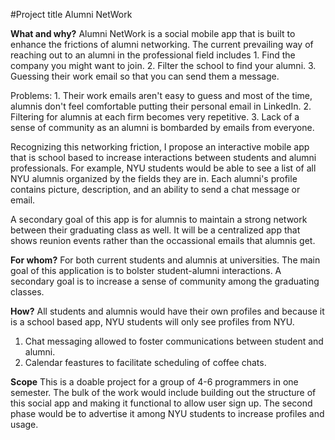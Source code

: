 #Project title
Alumni NetWork

**What and why?**
Alumni NetWork is a social mobile app that is built to enhance the frictions of alumni networking. The current prevailing way of reaching out to an alumni in the professional field includes 1. Find the company you might want to join. 2. Filter the school to find your alumni. 3. Guessing their work email so that you can send them a message.

Problems: 1. Their work emails aren't easy to guess and most of the time, alumnis don't feel comfortable putting their personal email in LinkedIn. 2. Filtering for alumnis at each firm becomes very repetitive. 3. Lack of a sense of community as an alumni is bombarded by emails from everyone.

Recognizing this networking friction, I propose an interactive mobile app that is school based to increase interactions between students and alumni professionals. For example, NYU students would be able to see a list of all NYU alumnis organized by the fields they are in. Each alumni's profile contains picture, description, and an ability to send a chat message or email.  

A secondary goal of this app is for alumnis to maintain a strong network between their graduating class as well. It will be a centralized app that shows reunion events rather than the occassional emails that alumnis get.

**For whom?**
For both current students and alumnis at universities. The main goal of this application is to bolster student-alumni interactions. A secondary goal is to increase a sense of community among the graduating classes.

**How?**
All students and alumnis would have their own profiles and because it is a school based app, NYU students will only see profiles from NYU. 

1. Chat messaging allowed to foster communications between student and alumni.
2. Calendar feastures to facilitate scheduling of coffee chats.

**Scope**
This is a doable project for a group of 4-6 programmers in one semester. The bulk of the work would include building out the structure of this social app and making it functional to allow user sign up. The second phase would be to advertise it among NYU students to increase profiles and usage. 
